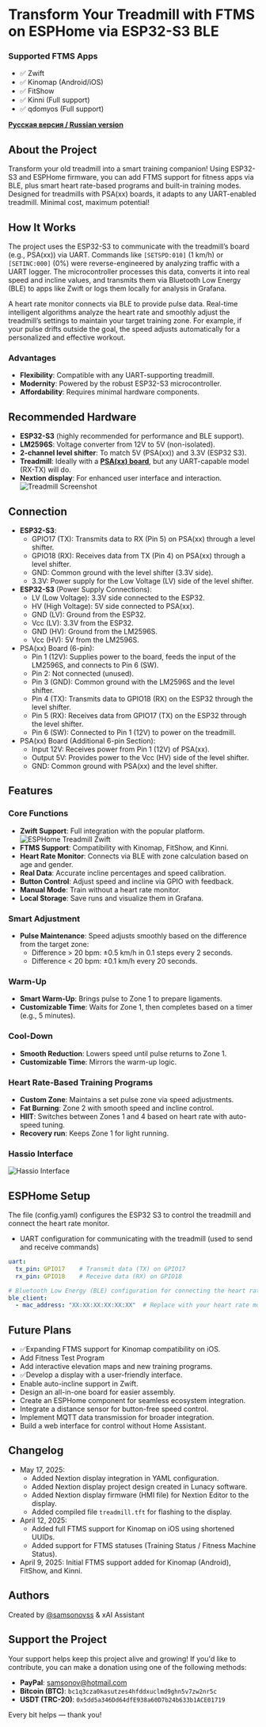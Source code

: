 # Transform Your Treadmill with FTMS on ESPHome via ESP32-S3 BLE

### Supported FTMS Apps
- :white_check_mark: Zwift
- :white_check_mark: Kinomap (Android/iOS)
- :white_check_mark: FitShow
- :white_check_mark: Kinni (Full support)
- :white_check_mark: qdomyos (Full support)

**[Русская версия / Russian version](README.ru.md)**

## About the Project
Transform your old treadmill into a smart training companion! Using ESP32-S3 and ESPHome firmware, you can add FTMS support for fitness apps via BLE, plus smart heart rate-based programs and built-in training modes. Designed for treadmills with PSA(xx) boards, it adapts to any UART-enabled treadmill. Minimal cost, maximum potential!

## How It Works
The project uses the ESP32-S3 to communicate with the treadmill’s board (e.g., PSA(xx)) via UART. Commands like `[SETSPD:010]` (1 km/h) or `[SETINC:000]` (0%) were reverse-engineered by analyzing traffic with a UART logger. The microcontroller processes this data, converts it into real speed and incline values, and transmits them via Bluetooth Low Energy (BLE) to apps like Zwift or logs them locally for analysis in Grafana.

A heart rate monitor connects via BLE to provide pulse data. Real-time intelligent algorithms analyze the heart rate and smoothly adjust the treadmill’s settings to maintain your target training zone. For example, if your pulse drifts outside the goal, the speed adjusts automatically for a personalized and effective workout.

### Advantages
- **Flexibility**: Compatible with any UART-supporting treadmill.
- **Modernity**: Powered by the robust ESP32-S3 microcontroller.
- **Affordability**: Requires minimal hardware components.

## Recommended Hardware
- **ESP32-S3** (highly recommended for performance and BLE support).
- **LM2596S**: Voltage converter from 12V to 5V (non-isolated).
- **2-channel level shifter**: To match 5V (PSA(xx)) and 3.3V (ESP32 S3).
- **Treadmill**: Ideally with a **[PSA(xx) board](image/PSA(XX)H.jpg)**, but any UART-capable model (RX-TX) will do.
- **Nextion display**: For enhanced user interface and interaction.
 ![Treadmill Screenshot](image/PSA(XX)H.jpg)
## Connection
- **ESP32-S3**:
  - GPIO17 (TX): Transmits data to RX (Pin 5) on PSA(xx) through a level shifter.
  - GPIO18 (RX): Receives data from TX (Pin 4) on PSA(xx) through a level shifter.
  - GND: Common ground with the level shifter (3.3V side).
  - 3.3V: Power supply for the Low Voltage (LV) side of the level shifter.
- **ESP32-S3** (Power Supply Connections):
  - LV (Low Voltage): 3.3V side connected to the ESP32.
  - HV (High Voltage): 5V side connected to PSA(xx).
  - GND (LV): Ground from the ESP32.
  - Vcc (LV): 3.3V from the ESP32.
  - GND (HV): Ground from the LM2596S.
  - Vcc (HV): 5V from the LM2596S.
- PSA(xx) Board (6-pin):
  - Pin 1 (12V): Supplies power to the board, feeds the input of the LM2596S, and connects to Pin 6 (SW).
  - Pin 2: Not connected (unused).
  - Pin 3 (GND): Common ground with the LM2596S and the level shifter.
  - Pin 4 (TX): Transmits data to GPIO18 (RX) on the ESP32 through the level shifter.
  - Pin 5 (RX): Receives data from GPIO17 (TX) on the ESP32 through the level shifter.
  - Pin 6 (SW): Connected to Pin 1 (12V) to power on the treadmill.
- PSA(xx) Board (Additional 6-pin Section):
  - Input 12V: Receives power from Pin 1 (12V) of PSA(xx).
  - Output 5V: Provides power to the Vcc (HV) side of the level shifter.
  - GND: Common ground with PSA(xx) and the level shifter.
 
## Features
### Core Functions
- **Zwift Support**: Full integration with the popular platform.
  ![ESPHome Treadmill Zwift](image/Zwift.gif)
- **FTMS Support**: Compatibility with Kinomap, FitShow, and Kinni.
- **Heart Rate Monitor**: Connects via BLE with zone calculation based on age and gender.
- **Real Data**: Accurate incline percentages and speed calibration.
- **Button Control**: Adjust speed and incline via GPIO with feedback.
- **Manual Mode**: Train without a heart rate monitor.
- **Local Storage**: Save runs and visualize them in Grafana.

### Smart Adjustment
- **Pulse Maintenance**: Speed adjusts smoothly based on the difference from the target zone:
  - Difference > 20 bpm: ±0.5 km/h in 0.1 steps every 2 seconds.
  - Difference < 20 bpm: ±0.1 km/h every 20 seconds.

### Warm-Up
- **Smart Warm-Up**: Brings pulse to Zone 1 to prepare ligaments.
- **Customizable Time**: Waits for Zone 1, then completes based on a timer (e.g., 5 minutes).

### Cool-Down
- **Smooth Reduction**: Lowers speed until pulse returns to Zone 1.
- **Customizable Time**: Mirrors the warm-up logic.

### Heart Rate-Based Training Programs
- **Custom Zone**: Maintains a set pulse zone via speed adjustments.
- **Fat Burning**: Zone 2 with smooth speed and incline control.
- **HIIT**: Switches between Zones 1 and 4 based on heart rate with auto-speed tuning.
- **Recovery run**: Keeps Zone 1 for light running.

### Hassio Interface
![Hassio Interface](image/hassio.png)

## ESPHome Setup
The file (config.yaml) configures the ESP32 S3 to control the treadmill and connect the heart rate monitor.
- UART configuration for communicating with the treadmill (used to send and receive commands)
```yaml
uart:
  tx_pin: GPIO17    # Transmit data (TX) on GPIO17
  rx_pin: GPIO18    # Receive data (RX) on GPIO18

# Bluetooth Low Energy (BLE) configuration for connecting the heart rate monitor
ble_client:
  - mac_address: "XX:XX:XX:XX:XX:XX"  # Replace with your heart rate monitor's MAC address
```

## Future Plans
- :white_check_mark:Expanding FTMS support for Kinomap compatibility on iOS.
- Add Fitness Test Program
- Add interactive elevation maps and new training programs.
- :white_check_mark:Develop a display with a user-friendly interface.
- Enable auto-incline support in Zwift.
- Design an all-in-one board for easier assembly.
- Create an ESPHome component for seamless ecosystem integration.
- Integrate a distance sensor for button-free speed control.
- Implement MQTT data transmission for broader integration.
- Build a web interface for control without Home Assistant.

## Changelog
- May 17, 2025:
  - Added Nextion display integration in YAML configuration.
  - Added Nextion display project design created in Lunacy software.
  - Added Nextion display firmware (HMI file) for Nextion Editor to the display.
  - Added compiled file `treadmill.tft` for flashing to the display.
- April 12, 2025:
  - Added full FTMS support for Kinomap on iOS using shortened UUIDs.
  - Added support for FTMS statuses (Training Status / Fitness Machine Status).
- April 9, 2025: Initial FTMS support added for Kinomap (Android), FitShow, and Kinni.

## Authors
Created by [@samsonovss](https://t.me/samsonovss) & xAI Assistant

## Support the Project
Your support helps keep this project alive and growing! If you'd like to contribute, you can make a donation using one of the following methods:
- **PayPal**: samsonov@hotmail.com
- **Bitcoin (BTC)**: `bc1q3cza0kasutzes4hfddxuclmd9ghn5v7zw2nr5c`  
- **USDT (TRC-20)**: `0x5dd5a346Dd64dfE938a60D7b24b633b1ACE01719`
  
Every bit helps — thank you!

